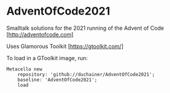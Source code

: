 # AdventOfCode2021
Smalltalk solutions for the 2021 running of the Advent of Code [http://adventofcode.com]

Uses Glamorous Toolkit [https://gtoolkit.com/]

To load in a GToolkit image, run:
```smalltalk
Metacello new
	repository: 'github://duchainer/AdventOfCode2021';
	baseline: 'AdventOfCode2021';
	load
```
